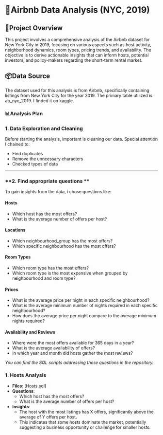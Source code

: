 # 🏨Airbnb Data Analysis (NYC, 2019)

## 📜Project Overview
This project involves a comprehensive analysis of the Airbnb dataset for New York City in 2019, focusing on various aspects such as host activity, neighborhood dynamics, room types, pricing trends, and availability. The objective is to derive actionable insights that can inform hosts, potential investors, and policy-makers regarding the short-term rental market.

## 📦Data Source
The dataset used for this analysis is from Airbnb, specifically containing listings from New York City for the year 2019. The primary table utilized is ab_nyc_2019. I finded it on kaggle. 

### **📊Analysis Plan**
### **1. Data Exploration and Cleaning**
Before starting the analysis, important is cleaning our data. Special attention I chained to:
- Find duplicates
- Remove the unncessary characters
- Checked types of data

--- 

### **2. Find appropriate questions **
To gain insights from the data, i chose questions like:

#### **Hosts**
- Which host has the most offers?
- What is the average number of offers per host?

#### **Locations**
- Which neighbourhood_group has the most offers?
- Which specific neighbourhood has the most offers?

#### **Room Types**
- Which room type has the most offers?
- Which room type is the most expensive when grouped by neighbourhood and room type?

#### **Prices**
- What is the average price per night in each specific neighbourhood?
- What is the average minimum number of nights required in each specific neighbourhood?
- How does the average price per night compare to the average minimum nights required?

#### **Availability and Reviews**
- Where were the most offers available for 365 days in a year?
- What is the average availability of offers?
- In which year and month did hosts gather the most reviews?

*You can find the SQL scripts addressing these questions in the repository.*

### **1. Hosts Analysis**
- **Files**: [Hosts.sql]
- **Questions**:
  - Which host has the most offers?
  - What is the average number of offers per host?
- **Insights**:
  - The host with the most listings has X offers, significantly above the average of Y offers per host.
  - This indicates that some hosts dominate the market, potentially suggesting a business opportunity or challenge for smaller hosts.


